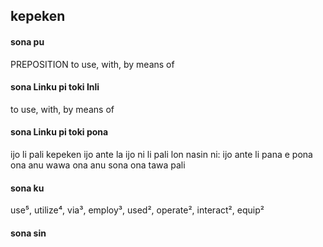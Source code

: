 ## kepeken

#### sona pu

PREPOSITION to use, with, by means of

#### sona Linku pi toki Inli

to use, with, by means of

#### sona Linku pi toki pona

ijo li pali kepeken ijo ante la ijo ni li pali lon nasin ni: ijo ante li pana e pona ona anu wawa ona anu sona ona tawa pali

#### sona ku

use⁵, utilize⁴, via³, employ³, used², operate², interact², equip²

#### sona sin

